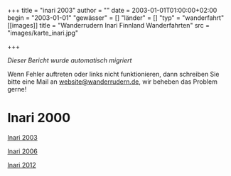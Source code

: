 +++
title = "inari 2003"
author = ""
date = 2003-01-01T01:00:00+02:00
begin = "2003-01-01"
"gewässer" = []
"länder" = []
"typ" = "wanderfahrt"
[[images]]
title = "Wanderrudern Inari Finnland Wanderfahrten"
src = "images/karte_inari.jpg"

+++


*Dieser Bericht wurde automatisch migriert*

Wenn Fehler auftreten oder links nicht funktionieren, dann schreiben Sie bitte eine Mail an website@wanderrudern.de, wir beheben das Problem gerne!



# Inari 2000


[Inari 2003](/berichte/2003/inari03)

[Inari 2006](/berichte/2006/inari06)

[Inari 2012](/berichte/2012/finnland_inari_2012)